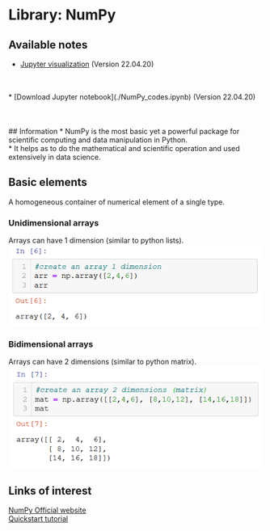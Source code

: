 # Library: NumPy

## Available notes
* [Jupyter visualization](./NumPy_codes.html) (Version 22.04.20)
<br>
<br>
* [Download Jupyter notebook](./NumPy_codes.ipynb) (Version 22.04.20)
<br>
<br><br><br>
## Information
* NumPy is the most basic yet a powerful package for scientific computing and data manipulation in Python.
<br>
* It helps as to do the mathematical and scientific operation and used extensively in data science. 

## Basic elements
A homogeneous container of numerical element of a single type.
### Unidimensional arrays
Arrays can have 1 dimension (similar to python lists).
 ![array](./Array.png)
 
### Bidimensional arrays
 Arrays can have 2 dimensions (similar to python matrix).
 ![matrix](./Matrix.png)



## Links of interest
[NumPy Official website](https://numpy.org/)
<br>
[Quickstart tutorial](https://numpy.org/devdocs/user/quickstart.html)
